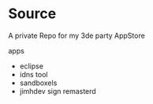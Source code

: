 # Source
A private Repo for my 3de party AppStore 

apps
- eclipse
- idns tool
- sandboxels
- jimhdev sign remasterd
